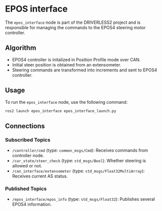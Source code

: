 # EPOS interface

The `epos_interface` node is part of the DRIVERLESS2 project and is responsible for managing the commands to the EPOS4 steering motor controller.

## Algorithm
- EPOS4 controller is initalized in Position Profile mode over CAN.
- Initial steer position is obtained from an extensometer.
- Steering commands are transformed into increments and sent to EPOS4 controller.

## Usage
To run the `epos_interface` node, use the following command:
```bash
ros2 launch epos_interface epos_interface_launch.py
```

## Connections
### Subscribed Topics
- `/controller/cmd` (type: `common_msgs/Cmd`): Receives commands from controller node.
- `/car_state/steer_check` (type: `std_msgs/Bool`): Whether steering is allowed or not.
- `/can_interface/extensometer` (type: `std_msgs/Float32MultiArray`): Receives current AS status.

### Published Topics
- `/epos_interface/epos_info` (type: `std_msgs/Float32`): Publishes several EPOS4 information.
